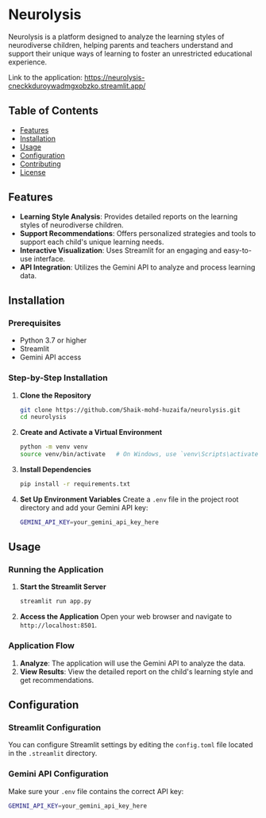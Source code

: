 # Neurolysis

Neurolysis is a platform designed to analyze the learning styles of neurodiverse children, helping parents and teachers understand and support their unique ways of learning to foster an unrestricted educational experience.

Link to the application: https://neurolysis-cneckkduroywadmgxobzko.streamlit.app/ 
## Table of Contents
- [Features](#features)
- [Installation](#installation)
- [Usage](#usage)
- [Configuration](#configuration)
- [Contributing](#contributing)
- [License](#license)

## Features
- **Learning Style Analysis**: Provides detailed reports on the learning styles of neurodiverse children.
- **Support Recommendations**: Offers personalized strategies and tools to support each child's unique learning needs.
- **Interactive Visualization**: Uses Streamlit for an engaging and easy-to-use interface.
- **API Integration**: Utilizes the Gemini API to analyze and process learning data.

## Installation

### Prerequisites
- Python 3.7 or higher
- Streamlit
- Gemini API access

### Step-by-Step Installation

1. **Clone the Repository**
    ```sh
    git clone https://github.com/Shaik-mohd-huzaifa/neurolysis.git
    cd neurolysis
    ```

2. **Create and Activate a Virtual Environment**
    ```sh
    python -m venv venv
    source venv/bin/activate   # On Windows, use `venv\Scripts\activate`
    ```

3. **Install Dependencies**
    ```sh
    pip install -r requirements.txt
    ```

4. **Set Up Environment Variables**
    Create a `.env` file in the project root directory and add your Gemini API key:
    ```sh
    GEMINI_API_KEY=your_gemini_api_key_here
    ```

## Usage

### Running the Application
1. **Start the Streamlit Server**
    ```sh
    streamlit run app.py
    ```

2. **Access the Application**
    Open your web browser and navigate to `http://localhost:8501`.

### Application Flow
1. **Analyze**: The application will use the Gemini API to analyze the data.
2. **View Results**: View the detailed report on the child's learning style and get recommendations.

## Configuration

### Streamlit Configuration
You can configure Streamlit settings by editing the `config.toml` file located in the `.streamlit` directory.

### Gemini API Configuration
Make sure your `.env` file contains the correct API key:
```sh
GEMINI_API_KEY=your_gemini_api_key_here
